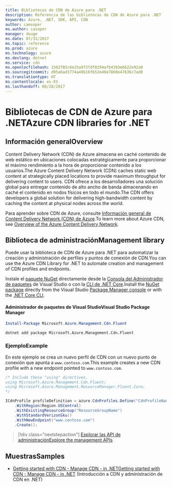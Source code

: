 ```yaml
---
title: Bibliotecas de CDN de Azure para .NET
description: Referencia de las bibliotecas de CDN de Azure para .NET
keywords: Azure, .NET, SDK, API, CDN
author: camsoper
ms.author: casoper
manager: douge
ms.date: 07/31/2017
ms.topic: reference
ms.prod: azure
ms.technology: azure
ms.devlang: dotnet
ms.service: cdn
ms.openlocfilehash: 1582f85c6e25a973fdf0294afb4393e6622e92a0
ms.sourcegitcommit: d95a6ad3774a49b16f652e40e7860e47636c7ad0
ms.translationtype: HT
ms.contentlocale: es-ES
ms.lasthandoff: 08/28/2017
---
```

# <a name="azure-cdn-libraries-for-net"></a><span data-ttu-id="3e8d7-104">Bibliotecas de CDN de Azure para .NET</span><span class="sxs-lookup"><span data-stu-id="3e8d7-104">Azure CDN libraries for .NET</span></span>

## <a name="overview"></a><span data-ttu-id="3e8d7-105">Información general</span><span class="sxs-lookup"><span data-stu-id="3e8d7-105">Overview</span></span>

<span data-ttu-id="3e8d7-106">Content Delivery Network (CDN) de Azure almacena en caché contenido de web estático en ubicaciones colocadas estratégicamente para proporcionar el máximo rendimiento a la hora de proporcionar contenido a los usuarios.</span><span class="sxs-lookup"><span data-stu-id="3e8d7-106">The Azure Content Delivery Network (CDN) caches static web content at strategically placed locations to provide maximum throughput for delivering content to users.</span></span> <span data-ttu-id="3e8d7-107">CDN ofrece a los desarrolladores una solución global para entregar contenido de alto ancho de banda almacenando en caché el contenido en nodos físicos en todo el mundo.</span><span class="sxs-lookup"><span data-stu-id="3e8d7-107">The CDN offers developers a global solution for delivering high-bandwidth content by caching the content at physical nodes across the world.</span></span>

<span data-ttu-id="3e8d7-108">Para aprender sobre CDN de Azure, consulte [Información general de Content Delivery Network (CDN) de Azure](https://docs.microsoft.com/azure/cdn/cdn-overview).</span><span class="sxs-lookup"><span data-stu-id="3e8d7-108">To learn more about Azure CDN, see [Overview of the Azure Content Delivery Network](https://docs.microsoft.com/azure/cdn/cdn-overview).</span></span>


## <a name="management-library"></a><span data-ttu-id="3e8d7-109">Biblioteca de administración</span><span class="sxs-lookup"><span data-stu-id="3e8d7-109">Management library</span></span>

<span data-ttu-id="3e8d7-110">Puede usar la biblioteca de CDN de Azure para .NET para automatizar la creación y administración de perfiles y puntos de conexión de CDN.</span><span class="sxs-lookup"><span data-stu-id="3e8d7-110">You can use the Azure CDN Library for .NET to automate creation and management of CDN profiles and endpoints.</span></span> 

<span data-ttu-id="3e8d7-111">Instale el [paquete NuGet](https://www.nuget.org/packages/Microsoft.Azure.Management.Cdn.Fluent) directamente desde la [Consola del Administrador de paquetes][PackageManager] de Visual Studio o con la [CLI de .NET Core][DotNetCLI].</span><span class="sxs-lookup"><span data-stu-id="3e8d7-111">Install the [NuGet package](https://www.nuget.org/packages/Microsoft.Azure.Management.Cdn.Fluent) directly from the Visual Studio [Package Manager console][PackageManager] or with the [.NET Core CLI][DotNetCLI].</span></span>

#### <a name="visual-studio-package-manager"></a><span data-ttu-id="3e8d7-112">Administrador de paquetes de Visual Studio</span><span class="sxs-lookup"><span data-stu-id="3e8d7-112">Visual Studio Package Manager</span></span>

```powershell
Install-Package Microsoft.Azure.Management.Cdn.Fluent
```

```bash
dotnet add package Microsoft.Azure.Management.Cdn.Fluent
```

### <a name="example"></a><span data-ttu-id="3e8d7-113">Ejemplo</span><span class="sxs-lookup"><span data-stu-id="3e8d7-113">Example</span></span>

<span data-ttu-id="3e8d7-114">En este ejemplo se crea un nuevo perfil de CDN con un nuevo punto de conexión que apunta a `www.contoso.com`.</span><span class="sxs-lookup"><span data-stu-id="3e8d7-114">This example creates a new CDN profile with a new endpoint pointed to `www.contoso.com`.</span></span>

```csharp
/* Include these "using" directives.
using Microsoft.Azure.Management.Cdn.Fluent;
using Microsoft.Azure.Management.ResourceManager.Fluent.Core;
*/

ICdnProfile profileDefinition = azure.CdnProfiles.Define("CdnProfileName")
    .WithRegion(Region.USCentral)
    .WithExistingResourceGroup("ResourceGroupName")
    .WithStandardVerizonSku()
    .WithNewEndpoint("www.contoso.com")
    .Create();

```

> [!div class="nextstepaction"]
> [<span data-ttu-id="3e8d7-115">Explorar las API de administración</span><span class="sxs-lookup"><span data-stu-id="3e8d7-115">Explore the management APIs</span></span>](/dotnet/api/overview/azure/cdn/management)


## <a name="samples"></a><span data-ttu-id="3e8d7-116">Muestras</span><span class="sxs-lookup"><span data-stu-id="3e8d7-116">Samples</span></span>

* [<span data-ttu-id="3e8d7-117">Getting started with CDN - Manage CDN - in .NET</span><span class="sxs-lookup"><span data-stu-id="3e8d7-117">Getting started with CDN - Manage CDN - in .NET</span></span>](https://github.com/Azure-Samples/cdn-dotnet-manage-cdn) (Introducción a CDN y administración de CDN en .NET)

[PackageManager]: https://docs.microsoft.com/nuget/tools/package-manager-console
[DotNetCLI]: https://docs.microsoft.com/en-us/dotnet/core/tools/dotnet-add-package
